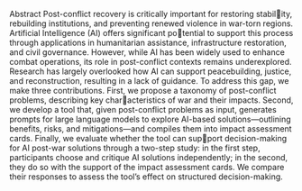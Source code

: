 Abstract
Post-conflict recovery is critically important for restoring stabil￾ity, rebuilding institutions, and preventing renewed violence in war-torn regions. Artificial Intelligence (AI) offers significant po￾tential to support this process through applications in humanitarian assistance, infrastructure restoration, and civil governance.
However, while AI has been widely used to enhance combat operations, its role in post-conflict contexts remains underexplored. Research has largely overlooked how AI can support peacebuilding, justice, and reconstruction, resulting in a lack of guidance.
To address this gap, we make three contributions. First, we propose a taxonomy of post-conflict problems, describing key char￾acteristics of war and their impacts. Second, we develop a tool that, given post-conflict problems as input, generates prompts for large language models to explore AI-based solutions—outlining benefits, risks, and mitigations—and compiles them into impact assessment cards. Finally, we evaluate whether the tool can sup￾port decision-making for AI post-war solutions through a two-step study: in the first step, participants choose and critique AI solutions independently; in the second, they do so with the support of the impact assessment cards. We compare their responses to assess the tool’s effect on structured decision-making.
